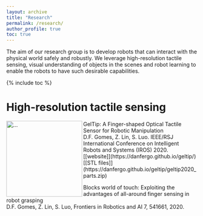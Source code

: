 ```yaml
---
layout: archive
title: "Research"
permalink: /research/
author_profile: true
toc: true
---
```


The aim of our research group is to develop robots that can interact with the physical world safely and robustly. We leverage high-resolution tactile sensing, visual understanding of objects in the scenes and robot learning to enable the robots to have such desirable capabilities. 

{% include toc %}

<!-- # Research Keywords -->

<!-- <br />
<img align="center" width="800" src="{{ site.url }}/images/WordCloudResearch.png" alt="...">
<br />
 -->
# High-resolution tactile sensing

<img align="left" width="200" src="{{ site.url }}/images/research/GelTip.jpeg" alt="...">
GelTip: A Finger-shaped Optical Tactile Sensor for Robotic Manipulation <br />
D.F. Gomes, Z. Lin, S. Luo. IEEE/RSJ International Conference on Intelligent Robots and Systems (IROS) 2020. <br />
[[website]](https://danfergo.github.io/geltip/) [[STL files]](https://danfergo.github.io/geltip/geltip2020_parts.zip)

Blocks world of touch: Exploiting the advantages of all-around finger sensing in robot grasping <br />
D.F. Gomes, Z. Lin, S. Luo, Frontiers in Robotics and AI 7, 541661, 2020. <br />
